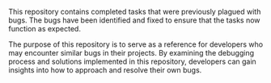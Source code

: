 This repository contains completed tasks that were previously plagued with bugs. 
The bugs have been identified and fixed to ensure that the tasks now function as expected.

The purpose of this repository is to serve as a reference for developers who may encounter similar bugs in their projects. 
By examining the debugging process and solutions implemented in this repository, developers can gain insights into how to approach and resolve their own bugs.
